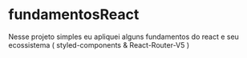 # fundamentosReact
Nesse projeto simples eu apliquei alguns fundamentos do react e seu ecossistema ( styled-components &amp; React-Router-V5 ) 
